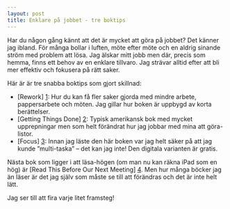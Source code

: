 ```yaml
---
layout: post
title: Enklare på jobbet - tre boktips
---
```


Har du någon gång kännt att det är mycket att göra på jobbet? Det känner jag ibland. För många bollar i luften, möte efter möte och en aldrig sinande ström med problem att lösa. Jag älskar mitt jobb men där, precis som hemma, finns ett behov av en enklare tillvaro. Jag strävar alltid efter att bli mer effektiv och fokusera på rätt saker.

Här är är tre snabba boktips som gjort skillnad:

* [Rework] [1]: Hur du kan få fler saker gjorda med mindre arbete, pappersarbete och möten. Jag gillar hur boken är uppbygd av korta berättelser.
* [Getting Things Done] [2]: Typisk amerikansk bok med mycket upprepningar men som helt förändrat hur jag jobbar med mina att göra-listor.
* [Focus] [3]: Innan jag läste den här boken var jag helt säker på att jag kunde ”multi-taska” – det kan jag inte! Den digitala varianten är gratis.

Nästa bok som ligger i att läsa-högen (om man nu kan räkna iPad som en hög) är [Read This Before Our Next Meeting] [4]. Men hur många böcker jag än läser är det jag själv som måste se till att förändras och det är inte helt lätt.

Jag ser till att fira varje litet framsteg!

[1]: http://37signals.com/rework
[2]: http://amzn.com/B00UMD5JJC
[3]: http://focusmanifesto.com
[4]: http://modernmeetingstandard.com/the-book
